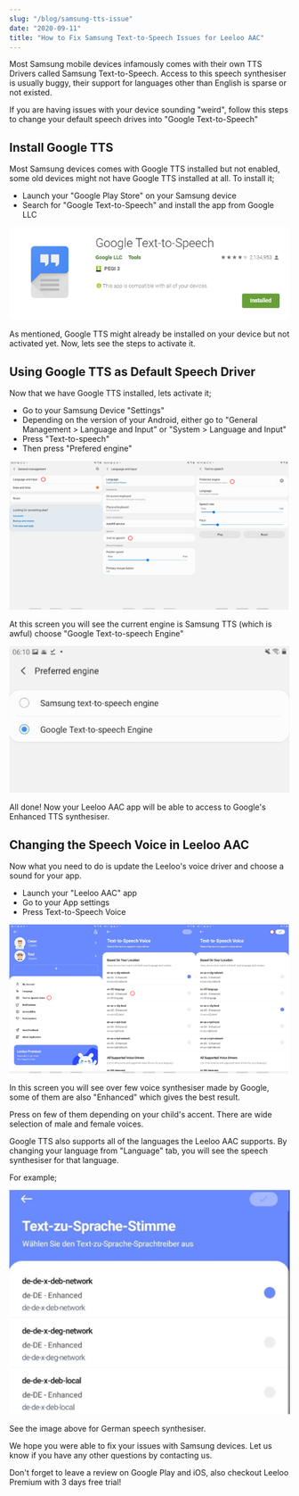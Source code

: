 ```yaml
---
slug: "/blog/samsung-tts-issue"
date: "2020-09-11"
title: "How to Fix Samsung Text-to-Speech Issues for Leeloo AAC"
---
```


Most Samsung mobile devices infamously comes with their own TTS Drivers called Samsung Text-to-Speech. Access to this speech synthesiser is usually buggy, their support for languages other than English is sparse or not existed.

If you are having issues with your device sounding "weird", follow this steps to change your default speech drives into "Google Text-to-Speech"

## Install Google TTS

Most Samsung devices comes with Google TTS installed but not enabled, some old devices might not have Google TTS installed at all. To install it;

* Launch your "Google Play Store" on your Samsung device
* Search for "Google Text-to-Speech" and install the app from Google LLC

![Google TTS](google-tts.png)

As mentioned, Google TTS might already be installed on your device but not activated yet. Now, lets see the steps to activate it.

## Using Google TTS as Default Speech Driver

Now that we have Google TTS installed, lets activate it;

* Go to your Samsung Device "Settings"
* Depending on the version of your Android, either go to "General Management > Language and Input" or "System > Language and Input"
* Press "Text-to-speech"
* Then press "Prefered engine"

![Settings](settings.png)

At this screen you will see the current engine is Samsung TTS (which is awful) choose "Google Text-to-speech Engine"

![Preferred Engine](preferred-engine.png)

All done! Now your Leeloo AAC app will be able to access to Google's Enhanced TTS synthesiser.

## Changing the Speech Voice in Leeloo AAC

Now what you need to do is update the Leeloo's voice driver and choose a sound for your app.

* Launch your "Leeloo AAC" app
* Go to your App settings
* Press Text-to-Speech Voice

![Leeloo AAC text to speech](leeloo-tts.png)

In this screen you will see over few voice synthesiser made by Google, some of them are also "Enhanced" which gives the best result.

Press on few of them depending on your child's accent. There are wide selection of male and female voices.

Google TTS also supports all of the languages the Leeloo AAC supports. By changing your language from "Language" tab, you will see the speech synthesiser for that language.

For example;

![German Leeloo Voice](german.png)

See the image above for German speech synthesiser.

We hope you were able to fix your issues with Samsung devices. Let us know if you have any other questions by contacting us.

Don't forget to leave a review on Google Play and iOS, also checkout Leeloo Premium with 3 days free trial!
